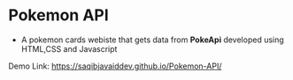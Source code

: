 # Pokemon API

- A pokemon cards webiste that gets data from <b>PokeApi</b> developed using HTML,CSS and Javascript
 
Demo Link: https://saqibjavaiddev.github.io/Pokemon-API/
